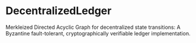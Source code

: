 # DecentralizedLedger
Merkleized Directed Acyclic Graph for decentralized state transitions: A Byzantine fault-tolerant, cryptographically verifiable ledger implementation.
